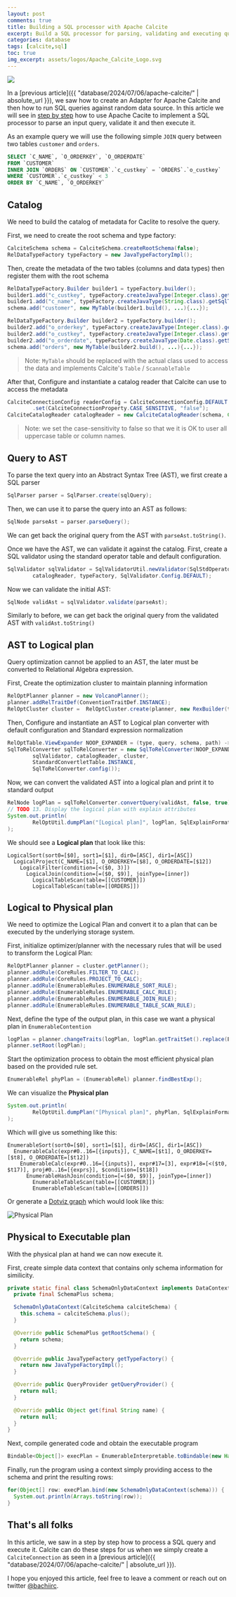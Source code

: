 ```yaml
---
layout: post
comments: true
title: Building a SQL processor with Apache Calcite
excerpt: Build a SQL processor for parsing, validating and executing queries with Apache Calcite
categories: database
tags: [calcite,sql]
toc: true
img_excerpt: assets/logos/Apache_Calcite_Logo.svg
---
```


<img align="center" src="/assets/logos/Apache_Calcite_Logo.svg" />
<br/>

In a [previous article]({{ "database/2024/07/06/apache-calcite/" | absolute_url }}), we saw how to create an Adapter for Apache Calcite and then how to run SQL queries against random data source. In this article we will see in [step by step](https://github.com/zabetak/slides/blob/master/2021/boss-workshop/apache-calcite-tutorial.pdf) how to use Apache Cacite to implement a SQL processor to parse an input query, validate it and then execute it.

As an example query we will use the following simple `JOIN` query between two tables `customer` and `orders`.

```sql
SELECT `C_NAME`, `O_ORDERKEY`, `O_ORDERDATE`
FROM `CUSTOMER`
INNER JOIN `ORDERS` ON `CUSTOMER`.`c_custkey` = `ORDERS`.`o_custkey`
WHERE `CUSTOMER`.`c_custkey` < 3
ORDER BY `C_NAME`, `O_ORDERKEY`
```

## Catalog
We need to build the catalog of metadata for Caclite to resolve the query.

First, we need to create the root schema and type factory:

```java
CalciteSchema schema = CalciteSchema.createRootSchema(false);
RelDataTypeFactory typeFactory = new JavaTypeFactoryImpl();
```

Then, create the metadata of the two tables (columns and data types) then register them with the root schema

```java
RelDataTypeFactory.Builder builder1 = typeFactory.builder();
builder1.add("c_custkey", typeFactory.createJavaType(Integer.class).getSqlTypeName());
builder1.add("c_name", typeFactory.createJavaType(String.class).getSqlTypeName());
schema.add("customer", new MyTable(builder1.build(), ...){...});

RelDataTypeFactory.Builder builder2 = typeFactory.builder();
builder2.add("o_orderkey", typeFactory.createJavaType(Integer.class).getSqlTypeName());
builder2.add("o_custkey", typeFactory.createJavaType(Integer.class).getSqlTypeName());
builder2.add("o_orderdate", typeFactory.createJavaType(Date.class).getSqlTypeName());
schema.add("orders", new MyTable(builder2.build(), ...){...});
```

> Note: `MyTable` should be replaced with the actual class used to access the data and implements Calcite's `Table` / `ScannableTable`

After that, Configure and instantiate a catalog reader that Calcite can use to access the metadata

```java
CalciteConnectionConfig readerConfig = CalciteConnectionConfig.DEFAULT
        .set(CalciteConnectionProperty.CASE_SENSITIVE, "false");
CalciteCatalogReader catalogReader = new CalciteCatalogReader(schema, Collections.emptyList(), typeFactory, readerConfig);
```

> Note: we set the case-sensitivity to false so that we it is OK to user all uppercase table or column names.

## Query to AST
To parse the text query into an Abstract Syntax Tree (AST), we first create a SQL parser

```java
SqlParser parser = SqlParser.create(sqlQuery);
```

Then, we can use it to parse the query into an AST as follows:

```java
SqlNode parseAst = parser.parseQuery();
```

We can get back the original query from the AST with `parseAst.toString()`.


Once we have the AST, we can validate it against the catalog.
First, create a SQL validator using the standard operator table and default configuration.

```java
SqlValidator sqlValidator = SqlValidatorUtil.newValidator(SqlStdOperatorTable.instance(),
        catalogReader, typeFactory, SqlValidator.Config.DEFAULT);
```

Now we can validate the initial AST:

```java
SqlNode validAst = sqlValidator.validate(parseAst);
```

Similarly to before, we can get back the original query from the validated AST with `validAst.toString()`

## AST to Logical plan
Query optimization cannot be applied to an AST, the later must be converted to Relational Algebra expression.


First, Create the optimization cluster to maintain planning information

```java
RelOptPlanner planner = new VolcanoPlanner();
planner.addRelTraitDef(ConventionTraitDef.INSTANCE);
RelOptCluster cluster =  RelOptCluster.create(planner, new RexBuilder(typeFactory));
```

Then, Configure and instantiate an AST to Logical plan converter with default configuration and Standard expression normalization

```java
RelOptTable.ViewExpander NOOP_EXPANDER = (type, query, schema, path) -> null;
SqlToRelConverter sqlToRelConverter = new SqlToRelConverter(NOOP_EXPANDER,
        sqlValidator, catalogReader, cluster,
        StandardConvertletTable.INSTANCE,
        SqlToRelConverter.config());
```

Now, we can convert the validated AST into a logical plan and print it to standard output
```java
RelNode logPlan = sqlToRelConverter.convertQuery(validAst, false, true).rel;
// TODO 13. Display the logical plan with explain attributes
System.out.println(
        RelOptUtil.dumpPlan("[Logical plan]", logPlan, SqlExplainFormat.TEXT, SqlExplainLevel.EXPPLAN_ATTRIBUTES)
);
```

We should see a **Logical plan** that look like this:

```
LogicalSort(sort0=[$0], sort1=[$1], dir0=[ASC], dir1=[ASC])
  LogicalProject(C_NAME=[$1], O_ORDERKEY=[$8], O_ORDERDATE=[$12])
    LogicalFilter(condition=[<($0, 3)])
      LogicalJoin(condition=[=($0, $9)], joinType=[inner])
        LogicalTableScan(table=[[CUSTOMER]])
        LogicalTableScan(table=[[ORDERS]])
```

## Logical to Physical plan
We need to optimize the Logical Plan and convert it to a plan that can be executed by the underlying storage system.

First, initialize optimizer/planner with the necessary rules that will be used to transform the Logical Plan:

```java
RelOptPlanner planner = cluster.getPlanner();
planner.addRule(CoreRules.FILTER_TO_CALC);
planner.addRule(CoreRules.PROJECT_TO_CALC);
planner.addRule(EnumerableRules.ENUMERABLE_SORT_RULE);
planner.addRule(EnumerableRules.ENUMERABLE_CALC_RULE);
planner.addRule(EnumerableRules.ENUMERABLE_JOIN_RULE);
planner.addRule(EnumerableRules.ENUMERABLE_TABLE_SCAN_RULE);
```

Next, define the type of the output plan, in this case we want a physical plan in `EnumerableContention`

```java
logPlan = planner.changeTraits(logPlan, logPlan.getTraitSet().replace(EnumerableConvention.INSTANCE));
planner.setRoot(logPlan);
```

Start the optimization process to obtain the most efficient physical plan based on the provided rule set.

```java
EnumerableRel phyPlan = (EnumerableRel) planner.findBestExp();
```

We can visualize the **Physical plan**

```java
System.out.println(
        RelOptUtil.dumpPlan("[Physical plan]", phyPlan, SqlExplainFormat.TEXT, SqlExplainLevel.EXPPLAN_ATTRIBUTES)
);
```

Which will give us something like this:

```
EnumerableSort(sort0=[$0], sort1=[$1], dir0=[ASC], dir1=[ASC])
  EnumerableCalc(expr#0..16=[{inputs}], C_NAME=[$t1], O_ORDERKEY=[$t8], O_ORDERDATE=[$t12])
    EnumerableCalc(expr#0..16=[{inputs}], expr#17=[3], expr#18=[<($t0, $t17)], proj#0..16=[{exprs}], $condition=[$t18])
      EnumerableHashJoin(condition=[=($0, $9)], joinType=[inner])
        EnumerableTableScan(table=[[CUSTOMER]])
        EnumerableTableScan(table=[[ORDERS]])
```

Or generate a [Dotviz graph](graphviz.org) which would look like this:

![Physical Plan](/assets/2024/07/20240717-physical_plan.svg)

## Physical to Executable plan
With the physical plan at hand we can now execute it.

First, create simple data context that contains only schema information for similicity.

```java
private static final class SchemaOnlyDataContext implements DataContext {
  private final SchemaPlus schema;

  SchemaOnlyDataContext(CalciteSchema calciteSchema) {
    this.schema = calciteSchema.plus();
  }

  @Override public SchemaPlus getRootSchema() {
    return schema;
  }

  @Override public JavaTypeFactory getTypeFactory() {
    return new JavaTypeFactoryImpl();
  }

  @Override public QueryProvider getQueryProvider() {
    return null;
  }

  @Override public Object get(final String name) {
    return null;
  }
}
```

Next, compile generated code and obtain the executable program

```java
Bindable<Object[]> execPlan = EnumerableInterpretable.toBindable(new HashMap<>(), null, phyPlan, EnumerableRel.Prefer.ARRAY);
```

Finally, run the program using a context simply providing access to the schema and print the resulting rows:

```java
for(Object[] row: execPlan.bind(new SchemaOnlyDataContext(schema))) {
  System.out.println(Arrays.toString(row));
}
```


## That's all folks
In this article, we saw in a step by step how to process a SQL query and execute it. Calcite can do these steps for us when we simply create a `CalciteConnection` as seen in a [previous article]({{ "database/2024/07/06/apache-calcite/" | absolute_url }}).

I hope you enjoyed this article, feel free to leave a comment or reach out on twitter [@bachiirc](https://twitter.com/bachiirc).
